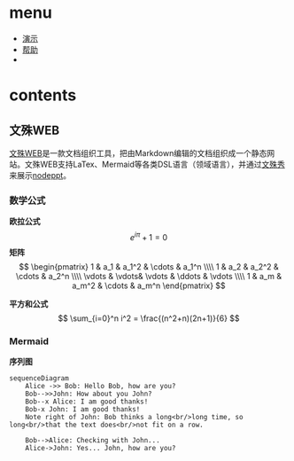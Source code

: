 # menu

- [演示](./examples/intro.md)
- [帮助](./examples/help.md)
- 

# contents

## 文殊WEB

[文殊WEB](https://gitee.com/mr-abc/manju-web)是一款文档组织工具，把由Markdown编辑的文档组织成一个静态网站。文殊WEB支持LaTex、Mermaid等各类DSL语言（领域语言），并通过[文殊秀](https://gitee.com/mr-abc/manju-show)来展示[nodeppt](https://github.com/ksky521/nodeppt)。

### 数学公式

**欧拉公式**
$$
e^{i\pi}+1=0
$$
**矩阵**
$$
\begin{pmatrix}
 1 & a_1 & a_1^2 & \cdots & a_1^n \\\\
 1 & a_2 & a_2^2 & \cdots & a_2^n \\\\
 \vdots  & \vdots& \vdots & \ddots & \vdots \\\\
 1 & a_m & a_m^2 & \cdots & a_m^n    
 \end{pmatrix}
$$


**平方和公式**
$$
\sum_{i=0}^n i^2 = \frac{(n^2+n)(2n+1)}{6}
$$


### Mermaid

**序列图**

```mermaid
sequenceDiagram
    Alice ->> Bob: Hello Bob, how are you?
    Bob-->>John: How about you John?
    Bob--x Alice: I am good thanks!
    Bob-x John: I am good thanks!
    Note right of John: Bob thinks a long<br/>long time, so long<br/>that the text does<br/>not fit on a row.

    Bob-->Alice: Checking with John...
    Alice->John: Yes... John, how are you?
```


